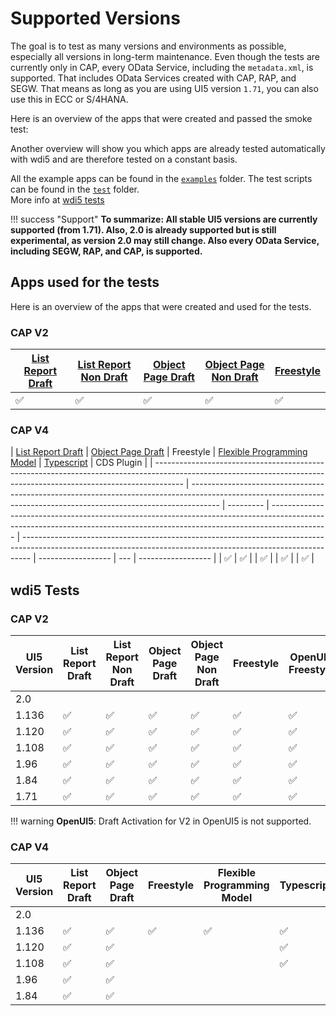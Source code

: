 # Supported Versions

The goal is to test as many versions and environments as possible, especially all versions in long-term maintenance.
Even though the tests are currently only in CAP, every OData Service, including the `metadata.xml`, is supported. That includes OData Services created with CAP, RAP, and SEGW. That means as long as you are using UI5 version `1.71`, you can also use this in ECC or S/4HANA.

Here is an overview of the apps that were created and passed the smoke test:

Another overview will show you which apps are already tested automatically with wdi5 and are therefore tested on a constant basis.

All the example apps can be found in the [`examples`](https://github.com/spreadsheetimporter/ui5-cc-spreadsheetimporter/tree/main/examples/packages) folder. The test scripts can be found in the [`test`](https://github.com/spreadsheetimporter/ui5-cc-spreadsheetimporter/tree/main/examples/test) folder.  
More info at [wdi5 tests](./Development/wdi5.md)

!!! success "Support"
**To summarize: All stable UI5 versions are currently supported (from 1.71). Also, 2.0 is already supported but is still experimental, as version 2.0 may still change. Also every OData Service, including SEGW, RAP, and CAP, is supported.**

## Apps used for the tests

Here is an overview of the apps that were created and used for the tests.

### CAP V2

| [List Report Draft](https://github.com/spreadsheetimporter/ui5-cc-spreadsheetimporter/blob/main/examples/packages/ordersv2fe/webapp/ext/controller/ListReportExt.controller.js) | [List Report Non Draft](https://github.com/spreadsheetimporter/ui5-cc-spreadsheetimporter/blob/main/examples/packages/ordersv2fenondraft/webapp/ext/controller/ListReportExt.controller.js) | [Object Page Draft](https://github.com/spreadsheetimporter/ui5-cc-spreadsheetimporter/blob/main/examples/packages/ordersv2fe/webapp/ext/controller/ObjectPageExt.controller.js) | [Object Page Non Draft](https://github.com/spreadsheetimporter/ui5-cc-spreadsheetimporter/blob/main/examples/packages/ordersv2fenondraft/webapp/ext/controller/ObjectPageExt.controller.js) | [Freestyle](https://github.com/spreadsheetimporter/ui5-cc-spreadsheetimporter/blob/main/examples/packages/ordersv2freestylenondraft/webapp/controller/List.controller.js) |
| ------------------------------------------------------------------------------------------------------------------------------------------------------------------------------- | ------------------------------------------------------------------------------------------------------------------------------------------------------------------------------------------- | ------------------------------------------------------------------------------------------------------------------------------------------------------------------------------- | ------------------------------------------------------------------------------------------------------------------------------------------------------------------------------------------- | ------------------------------------------------------------------------------------------------------------------------------------------------------------------------- |
| :white_check_mark:                                                                                                                                                              | :white_check_mark:                                                                                                                                                                          | :white_check_mark:                                                                                                                                                              | :white_check_mark:                                                                                                                                                                          | :white_check_mark:                                                                                                                                                        |

### CAP V4

| [List Report Draft](https://github.com/spreadsheetimporter/ui5-cc-spreadsheetimporter/blob/main/examples/packages/ordersv4fe/webapp/ext/ListReportExtController.js) | [Object Page Draft](https://github.com/spreadsheetimporter/ui5-cc-spreadsheetimporter/blob/main/examples/packages/ordersv4fe/webapp/ext/ObjectPageExtController.js) | Freestyle | [Flexible Programming Model](https://github.com/spreadsheetimporter/ui5-cc-spreadsheetimporter/blob/main/examples/packages/ordersv4fpm/webapp/ext/main/Main.controller.js) | [Typescript](https://github.com/spreadsheetimporter/ui5-cc-spreadsheetimporter/blob/main/examples/packages/ordersv4fets/webapp/ext/ListReportExtController.ts) | CDS Plugin         |
| ------------------------------------------------------------------------------------------------------------------------------------------------------------------- | ------------------------------------------------------------------------------------------------------------------------------------------------------------------- | --------- | -------------------------------------------------------------------------------------------------------------------------------------------------------------------------- | -------------------------------------------------------------------------------------------------------------------------------------------------------------- | ------------------ | --- | ------------------ |
| :white_check_mark:                                                                                                                                                  | :white_check_mark:                                                                                                                                                  |           | :white_check_mark:                                                                                                                                                         |                                                                                                                                                                | :white_check_mark: |     | :white_check_mark: |

## wdi5 Tests

### CAP V2

| UI5 Version | List Report Draft  | List Report Non Draft | Object Page Draft  | Object Page Non Draft | Freestyle          | OpenUI5 Freestyle  |
| ----------- | ------------------ | --------------------- | ------------------ | --------------------- | ------------------ | ------------------ |
| 2.0         |                    |                       |                    |                       |                    |                    |
| 1.136       | :white_check_mark: | :white_check_mark:    | :white_check_mark: | :white_check_mark:    | :white_check_mark: | :white_check_mark: |
| 1.120       | :white_check_mark: | :white_check_mark:    | :white_check_mark: | :white_check_mark:    | :white_check_mark: | :white_check_mark: |
| 1.108       | :white_check_mark: | :white_check_mark:    | :white_check_mark: | :white_check_mark:    | :white_check_mark: | :white_check_mark: |
| 1.96        | :white_check_mark: | :white_check_mark:    | :white_check_mark: | :white_check_mark:    | :white_check_mark: | :white_check_mark: |
| 1.84        | :white_check_mark: | :white_check_mark:    | :white_check_mark: | :white_check_mark:    | :white_check_mark: | :white_check_mark: |
| 1.71        | :white_check_mark: | :white_check_mark:    | :white_check_mark: | :white_check_mark:    | :white_check_mark: | :white_check_mark: |

!!! warning
**OpenUI5**: Draft Activation for V2 in OpenUI5 is not supported.

### CAP V4

| UI5 Version | List Report Draft  | Object Page Draft  | Freestyle          | Flexible Programming Model | Typescript         | CDS Plugin         |
| ----------- | ------------------ | ------------------ | ------------------ | -------------------------- | ------------------ | ------------------ |
| 2.0         |                    |                    |                    |                            |                    |                    |
| 1.136       | :white_check_mark: | :white_check_mark: | :white_check_mark: | :white_check_mark:         | :white_check_mark: | :white_check_mark: |
| 1.120       | :white_check_mark: | :white_check_mark: |                    |                            | :white_check_mark: | :white_check_mark: |
| 1.108       | :white_check_mark: | :white_check_mark: |                    |                            | :white_check_mark: | :white_check_mark: |
| 1.96        | :white_check_mark: | :white_check_mark: |                    |                            |                    |                    |
| 1.84        | :white_check_mark: | :white_check_mark: |                    |                            |                    |                    |
